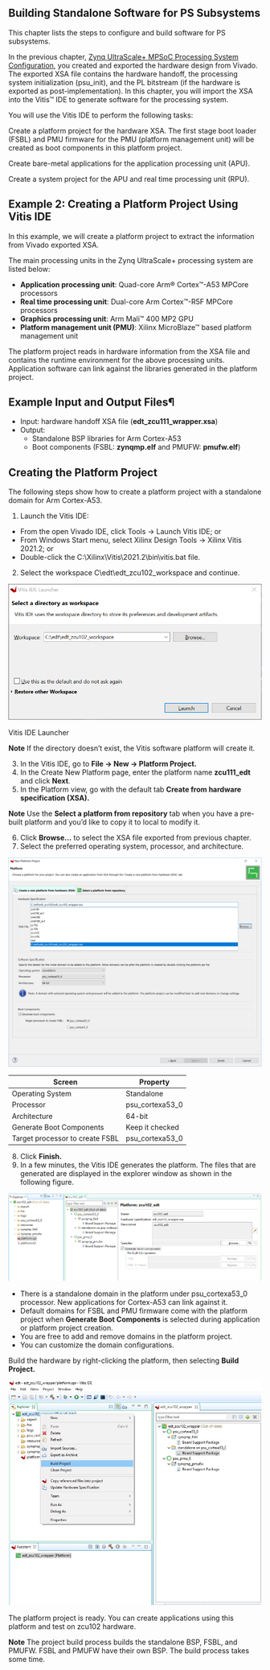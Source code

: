 ## Building Standalone Software for PS Subsystems

This chapter lists the steps to configure and build software for PS subsystems.

In the previous chapter, [Zynq UltraScale+ MPSoC Processing System Configuration](create_system.md), you created and exported the hardware design from Vivado. The exported XSA file contains the hardware handoff, the processing system initialization (psu_init), and the PL bitstream (if the hardware is exported as post-implementation). In this chapter, you will import the XSA into the Vitis™ IDE to generate software for the processing system.

You will use the Vitis IDE to perform the following tasks:

Create a platform project for the hardware XSA. The first stage boot loader (FSBL) and PMU firmware for the PMU (platform management unit) will be created as boot components in this platform project.

Create bare-metal applications for the application processing unit (APU).

Create a system project for the APU and real time processing unit (RPU).

## Example 2: Creating a Platform Project Using Vitis IDE

In this example, we will create a platform project to extract the information from Vivado exported XSA.

The main processing units in the Zynq UltraScale+ processing system are listed below:

- **Application processing unit**: Quad-core Arm® Cortex™-A53 MPCore processors
- **Real time processing unit**: Dual-core Arm Cortex™-R5F MPCore processors
- **Graphics processing unit**: Arm Mali™ 400 MP2 GPU
- **Platform management unit (PMU)**: Xilinx MicroBlaze™ based platform management unit

The platform project reads in hardware information from the XSA file and contains the runtime environment for the above processing units. Application software can link against the libraries generated in the platform project.

## Example Input and Output Files¶

- Input: hardware handoff XSA file (**edt_zcu111_wrapper.xsa**)
- Output:
  - Standalone BSP libraries for Arm Cortex-A53
  - Boot components (FSBL: **zynqmp.elf** and PMUFW: **pmufw.elf**)
 
## Creating the Platform Project

The following steps show how to create a platform project with a standalone domain for Arm Cortex-A53.

1. Launch the Vitis IDE:

  - From the open Vivado IDE, click Tools → Launch Vitis IDE; or
  - From Windows Start menu, select Xilinx Design Tools → Xilinx Vitis 2021.2; or
  - Double-click the C:\Xilinx\Vitis\2021.2\bin\vitis.bat file.

2. Select the workspace C\edt\edt_zcu102_workspace and continue.

![](images/two/image1.png)

Vitis IDE Launcher

**Note** If the directory doesn’t exist, the Vitis software platform will create it.

3. In the Vitis IDE, go to **File → New → Platform Project.**
4. In the Create New Platform page, enter the platform name **zcu111_edt** and click **Next**.
5. In the Platform view, go with the default tab **Create from hardware specification (XSA).**

**Note** Use the **Select a platform from repository** tab when you have a pre-built platform and you’d like to copy it to local to modify it.

6. Click **Browse…** to select the XSA file exported from previous chapter.
7. Select the preferred operating system, processor, and architecture.

![](images/two/image2.png)

| **Screen**                       | **Property**                 |
|----------------------------------| -----------------------------|
| Operating System                 | Standalone                   |
| Processor                        | psu_cortexa53_0              |
| Architecture                     | 64-bit                       |
| Generate Boot Components         | Keep it checked              |
| Target processor to create FSBL  | psu_cortexa53_0              |

8. Click **Finish.**
9. In a few minutes, the Vitis IDE generates the platform. The files that are generated are displayed in the explorer window as shown in the following figure.

![](images/two/image3.png)

- There is a standalone domain in the platform under psu_cortexa53_0 processor. New applications for Cortex-A53 can link against it.
- Default domains for FSBL and PMU firmware come with the platform project when **Generate Boot Components** is selected during application or platform project creation.
- You are free to add and remove domains in the platform project.
- You can customize the domain configurations.

Build the hardware by right-clicking the platform, then selecting **Build Project.**

![](images/two/image4.jpeg)

The platform project is ready. You can create applications using this platform and test on zcu102 hardware.

**Note** The project build process builds the standalone BSP, FSBL, and PMUFW. FSBL and PMUFW have their own BSP. The build process takes some time.




